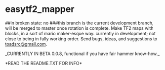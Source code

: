 # easytf2_mapper
##in broken state: no
###this branch is the current development branch, will be merged to master once rotation is complete.
Make TF2 maps with blocks, in a sort of mario maker-esque way. currently in development; not close to being in fully working order. Send bugs, ideas, and suggestions to toadsrc@gmail.com.
<p>
_CURRENTLY IN BETA 0.0.8, functional if you have fair hammer know-how._
<p>
*READ THE README.TXT FOR INFO*

